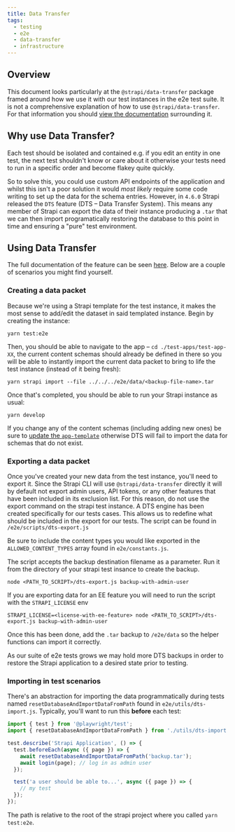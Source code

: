 ```yaml
---
title: Data Transfer
tags:
  - testing
  - e2e
  - data-transfer
  - infrastructure
---
```


## Overview

This document looks particularly at the `@strapi/data-transfer` package framed around how we use it with our test instances in the e2e test suite. It is not a comprehensive explanation of how to use `@strapi/data-transfer`. For that information you should [view the documentation](https://docs.strapi.io/developer-docs/latest/developer-resources/data-management.html) surrounding it.

## Why use Data Transfer?

Each test should be isolated and contained e.g. if you edit an entity in one test, the next test shouldn't know or care about it otherwise your tests need to run in a specific order and become flakey quite quickly.

So to solve this, you could use custom API endpoints of the application and whilst this isn't a poor solution it would _most likely_ require some code writing to set up the data for the schema entries. However, in `4.6.0` Strapi released the `DTS` feature (DTS – Data Transfer System). This means any member of Strapi can export the data of their instance producing a `.tar` that we can then import programatically restoring the database to this point in time and ensuring a "pure" test environment.

## Using Data Transfer

The full documentation of the feature can be seen [here](https://docs.strapi.io/developer-docs/latest/developer-resources/data-management.html). Below are a couple of scenarios you might find yourself.

### Creating a data packet

Because we're using a Strapi template for the test instance, it makes the most sense to add/edit the dataset in said templated instance. Begin by creating the instance:

```shell
yarn test:e2e
```

Then, you should be able to navigate to the app – `cd ./test-apps/test-app-XX`, the current content schemas should already be defined in there so you will be able to instantly import the current data packet to bring to life the test instance (instead of it being fresh):

```shell
yarn strapi import --file ../../../e2e/data/<backup-file-name>.tar
```

Once that's completed, you should be able to run your Strapi instance as usual:

```shell
yarn develop
```

If you change any of the content schemas (including adding new ones) be sure to [update the `app-template`](./01-app-template.md) otherwise DTS will fail to import the data for schemas that do not exist.

### Exporting a data packet

Once you've created your new data from the test instance, you'll need to export
it. Since the Strapi CLI will use `@strapi/data-transfer` directly it will by default not export admin users, API tokens, or any other features that have been included in its exclusion list. For this reason, do not use the export command on the strapi test instance. A DTS engine has been created specifically for our tests cases. This allows us to redefine what should be included in the export for our tests. The script can be found in `/e2e/scripts/dts-export.js`

Be sure to include the content types you would like exported in the `ALLOWED_CONTENT_TYPES` array found in `e2e/constants.js`.

The script accepts the backup destination filename as a parameter. Run it from the directory
of your strapi test insance to create the backup.

```shell
node <PATH_TO_SCRIPT>/dts-export.js backup-with-admin-user
```

If you are exporting data for an EE feature you will need to run the script with the `STRAPI_LICENSE` env

```shell
STRAPI_LICENSE=<license-with-ee-feature> node <PATH_TO_SCRIPT>/dts-export.js backup-with-admin-user
```

Once this has been done, add the `.tar` backup to `/e2e/data` so the helper
functions can import it correctly.

As our suite of e2e tests grows we may hold more DTS backups in order to restore
the Strapi application to a desired state prior to testing.

### Importing in test scenarios

There's an abstraction for importing the data programmatically during tests named `resetDatabaseAndImportDataFromPath` found in `e2e/utils/dts-import.js`. Typically, you'll want to run this **before** each test:

```ts {2,5-8}
import { test } from '@playwright/test';
import { resetDatabaseAndImportDataFromPath } from './utils/dts-import';

test.describe('Strapi Application', () => {
  test.beforeEach(async ({ page }) => {
    await resetDatabaseAndImportDataFromPath('backup.tar');
    await login(page); // log in as admin user
  });

  test('a user should be able to...', async ({ page }) => {
    // my test
  });
});
```

The path is relative to the root of the strapi project where you called `yarn test:e2e`.
